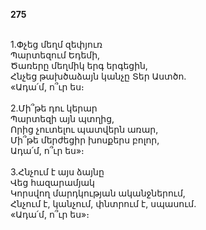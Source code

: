 **275**

\
1.Փչեց մեղմ զեփյուռ\
Պարտեզում Եդեմի,\
Ծառերը մեղմիկ երգ երգեցին,\
Հնչեց թախծաձայն կանչը Տեր Աստծո.\
«Ադա՛մ, ո՞ւր ես։\
\
2.Մի՞թե դու կերար\
Պարտեզի այն պտղից,\
Որից չուտելու պատվերն առար,\
Մի՞թե մերժեցիր խոսքերս բոլոր,\
Ադա՛մ, ո՞ւր ես»։\
\
3.Հնչում է այս ձայնը\
Վեց հազարամյակ\
Կորսվող մարդկության ականջներում,\
Հնչում է, կանչում, փնտրում է, սպասում.\
«Ադա՛մ, ո՞ւր ես»։
